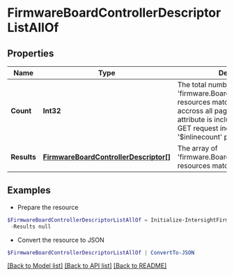 # FirmwareBoardControllerDescriptorListAllOf
## Properties

Name | Type | Description | Notes
------------ | ------------- | ------------- | -------------
**Count** | **Int32** | The total number of &#39;firmware.BoardControllerDescriptor&#39; resources matching the request, accross all pages. The &#39;Count&#39; attribute is included when the HTTP GET request includes the &#39;$inlinecount&#39; parameter. | [optional] 
**Results** | [**FirmwareBoardControllerDescriptor[]**](FirmwareBoardControllerDescriptor.md) | The array of &#39;firmware.BoardControllerDescriptor&#39; resources matching the request. | [optional] 

## Examples

- Prepare the resource
```powershell
$FirmwareBoardControllerDescriptorListAllOf = Initialize-IntersightFirmwareBoardControllerDescriptorListAllOf  -Count null `
 -Results null
```

- Convert the resource to JSON
```powershell
$FirmwareBoardControllerDescriptorListAllOf | ConvertTo-JSON
```

[[Back to Model list]](../README.md#documentation-for-models) [[Back to API list]](../README.md#documentation-for-api-endpoints) [[Back to README]](../README.md)


